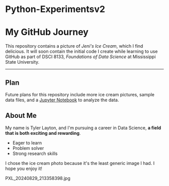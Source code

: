 # Python-Experimentsv2
# My GitHub Journey

This repository contains a picture of *Jeni's Ice Cream*, which I find delicious. It will soon contain the initial code I create while learning to use GitHub as part of DSCI 8133, *Foundations of Data Science* at Mississippi State University.

---

## Plan

Future plans for this repository include more ice cream pictures, sample data files, and a [Jupyter Notebook](https://jupyter.org) to analyze the data.

## About Me

My name is Tyler Layton, and I'm pursuing a career in Data Science, **a field that is both exciting and rewarding**.

- Eager to learn
- Problem solver
- Strong research skills

I chose the ice cream photo because it's the least generic image I had. I hope you enjoy it!

PXL_20240829_213358398.jpg
